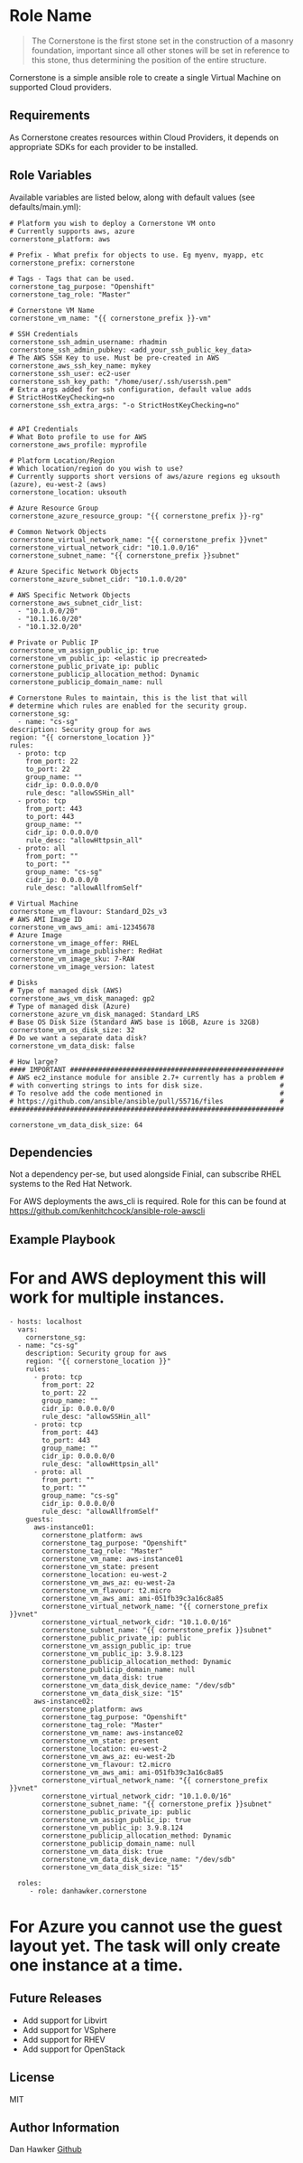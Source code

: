 Role Name
=========

> The Cornerstone is the first stone set in the construction of a masonry foundation, important since all other stones will be set in reference to this stone, thus determining the position of the entire structure.

Cornerstone is a simple ansible role to create a single Virtual Machine on supported Cloud providers.

Requirements
------------

As Cornerstone creates resources within Cloud Providers, it depends on appropriate SDKs for each provider to be installed.

Role Variables
--------------

Available variables are listed below, along with default values (see defaults/main.yml):

    # Platform you wish to deploy a Cornerstone VM onto
    # Currently supports aws, azure
    cornerstone_platform: aws

    # Prefix - What prefix for objects to use. Eg myenv, myapp, etc
    cornerstone_prefix: cornerstone
   
    # Tags - Tags that can be used.
    cornerstone_tag_purpose: "Openshift"
    cornerstone_tag_role: "Master"    
 
    # Cornerstone VM Name
    cornerstone_vm_name: "{{ cornerstone_prefix }}-vm"

    # SSH Credentials
    cornerstone_ssh_admin_username: rhadmin
    cornerstone_ssh_admin_pubkey: <add_your_ssh_public_key_data>
    # The AWS SSH Key to use. Must be pre-created in AWS
    cornerstone_aws_ssh_key_name: mykey
    cornerstone_ssh_user: ec2-user
    cornerstone_ssh_key_path: "/home/user/.ssh/userssh.pem" 
    # Extra args added for ssh configuration, default value adds
    # StrictHostKeyChecking=no
    cornerstone_ssh_extra_args: "-o StrictHostKeyChecking=no"

 
    # API Credentials
    # What Boto profile to use for AWS
    cornerstone_aws_profile: myprofile

    # Platform Location/Region
    # Which location/region do you wish to use?
    # Currently supports short versions of aws/azure regions eg uksouth (azure), eu-west-2 (aws)
    cornerstone_location: uksouth

    # Azure Resource Group
    cornerstone_azure_resource_group: "{{ cornerstone_prefix }}-rg"

    # Common Network Objects
    cornerstone_virtual_network_name: "{{ cornerstone_prefix }}vnet"
    cornerstone_virtual_network_cidr: "10.1.0.0/16"
    cornerstone_subnet_name: "{{ cornerstone_prefix }}subnet"

    # Azure Specific Network Objects
    cornerstone_azure_subnet_cidr: "10.1.0.0/20"

    # AWS Specific Network Objects
    cornerstone_aws_subnet_cidr_list:
      - "10.1.0.0/20"
      - "10.1.16.0/20"
      - "10.1.32.0/20"

    # Private or Public IP
    cornerstone_vm_assign_public_ip: true
    cornerstone_vm_public_ip: <elastic ip precreated>
    cornerstone_public_private_ip: public
    cornerstone_publicip_allocation_method: Dynamic
    cornerstone_publicip_domain_name: null

    # Cornerstone Rules to maintain, this is the list that will 
    # determine which rules are enabled for the security group.
    cornerstone_sg:
      - name: "cs-sg"
	description: Security group for aws
	region: "{{ cornerstone_location }}"
	rules:
	  - proto: tcp
	    from_port: 22
	    to_port: 22
	    group_name: ""
	    cidr_ip: 0.0.0.0/0
	    rule_desc: "allowSSHin_all"
	  - proto: tcp
	    from_port: 443
	    to_port: 443
	    group_name: ""
	    cidr_ip: 0.0.0.0/0
	    rule_desc: "allowHttpsin_all"
	  - proto: all
	    from_port: ""
	    to_port: ""
	    group_name: "cs-sg"
	    cidr_ip: 0.0.0.0/0
	    rule_desc: "allowAllfromSelf"

    # Virtual Machine
    cornerstone_vm_flavour: Standard_D2s_v3
    # AWS AMI Image ID
    cornerstone_vm_aws_ami: ami-12345678
    # Azure Image
    cornerstone_vm_image_offer: RHEL
    cornerstone_vm_image_publisher: RedHat
    cornerstone_vm_image_sku: 7-RAW
    cornerstone_vm_image_version: latest

    # Disks
    # Type of managed disk (AWS)
    cornerstone_aws_vm_disk_managed: gp2
    # Type of managed disk (Azure)
    cornerstone_azure_vm_disk_managed: Standard_LRS
    # Base OS Disk Size (Standard AWS base is 10GB, Azure is 32GB)
    cornerstone_vm_os_disk_size: 32
    # Do we want a separate data disk?
    cornerstone_vm_data_disk: false
    
    # How large?
    #### IMPORTANT #####################################################
    # AWS ec2_instance module for ansible 2.7+ currently has a problem #
    # with converting strings to ints for disk size.                   #
    # To resolve add the code mentioned in                             #
    # https://github.com/ansible/ansible/pull/55716/files              #
    ####################################################################

    cornerstone_vm_data_disk_size: 64

Dependencies
------------

Not a dependency per-se, but used alongside Finial, can subscribe RHEL systems to the Red Hat Network.

For AWS deployments the aws_cli is required. Role for this can be found at https://github.com/kenhitchcock/ansible-role-awscli

Example Playbook
----------------

# For and AWS deployment this will work for multiple instances.
    - hosts: localhost
      vars:
        cornerstone_sg:
	  - name: "cs-sg"
	    description: Security group for aws
	    region: "{{ cornerstone_location }}"
	    rules:
	      - proto: tcp
	        from_port: 22
	        to_port: 22
	        group_name: ""
	        cidr_ip: 0.0.0.0/0
	        rule_desc: "allowSSHin_all"
	      - proto: tcp
	        from_port: 443
	        to_port: 443
	        group_name: ""
	        cidr_ip: 0.0.0.0/0
	        rule_desc: "allowHttpsin_all"
	      - proto: all
	        from_port: ""
	        to_port: ""
	        group_name: "cs-sg"
	        cidr_ip: 0.0.0.0/0
	        rule_desc: "allowAllfromSelf"
        guests:
          aws-instance01:
            cornerstone_platform: aws
            cornerstone_tag_purpose: "Openshift"
            cornerstone_tag_role: "Master"
            cornerstone_vm_name: aws-instance01
            cornerstone_vm_state: present
            cornerstone_location: eu-west-2
            cornerstone_vm_aws_az: eu-west-2a
            cornerstone_vm_flavour: t2.micro
            cornerstone_vm_aws_ami: ami-051fb39c3a16c8a85
            cornerstone_virtual_network_name: "{{ cornerstone_prefix }}vnet"
            cornerstone_virtual_network_cidr: "10.1.0.0/16"
            cornerstone_subnet_name: "{{ cornerstone_prefix }}subnet"
            cornerstone_public_private_ip: public
            cornerstone_vm_assign_public_ip: true
            cornerstone_vm_public_ip: 3.9.8.123
            cornerstone_publicip_allocation_method: Dynamic
            cornerstone_publicip_domain_name: null
            cornerstone_vm_data_disk: true
            cornerstone_vm_data_disk_device_name: "/dev/sdb"
            cornerstone_vm_data_disk_size: "15"
          aws-instance02:
            cornerstone_platform: aws
            cornerstone_tag_purpose: "Openshift"
            cornerstone_tag_role: "Master"
            cornerstone_vm_name: aws-instance02
            cornerstone_vm_state: present
            cornerstone_location: eu-west-2
            cornerstone_vm_aws_az: eu-west-2b
            cornerstone_vm_flavour: t2.micro
            cornerstone_vm_aws_ami: ami-051fb39c3a16c8a85
            cornerstone_virtual_network_name: "{{ cornerstone_prefix }}vnet"
            cornerstone_virtual_network_cidr: "10.1.0.0/16"
            cornerstone_subnet_name: "{{ cornerstone_prefix }}subnet"
            cornerstone_public_private_ip: public
            cornerstone_vm_assign_public_ip: true
            cornerstone_vm_public_ip: 3.9.8.124
            cornerstone_publicip_allocation_method: Dynamic
            cornerstone_publicip_domain_name: null
            cornerstone_vm_data_disk: true
            cornerstone_vm_data_disk_device_name: "/dev/sdb"
            cornerstone_vm_data_disk_size: "15"

      roles:
         - role: danhawker.cornerstone

# For Azure you cannot use the guest layout yet. The task will only create one instance at a time.

Future Releases
---------------

 - Add support for Libvirt
 - Add support for VSphere
 - Add support for RHEV
 - Add support for OpenStack

License
-------

MIT

Author Information
------------------

Dan Hawker [Github](https://github.com/danhawker)
